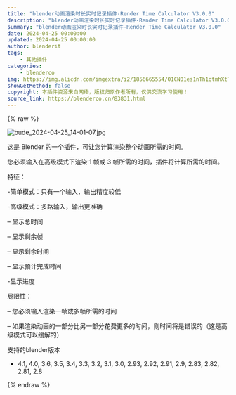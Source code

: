 ```yaml
---
title: "blender动画渲染时长实时记录插件-Render Time Calculator V3.0.0"
description: "blender动画渲染时长实时记录插件-Render Time Calculator V3.0.0"
summary: "blender动画渲染时长实时记录插件-Render Time Calculator V3.0.0"
date: 2024-04-25 00:00:00
updated: 2024-04-25 00:00:00
author: blenderit
tags: 
    - 其他插件
categories:
    - blenderco
img: https://img.alicdn.com/imgextra/i2/1856665554/O1CN01es1nTh1qtmhXtTymt_!!1856665554.jpg
showGetMethod: false
copyright: 本插件资源来自网络，版权归原作者所有，仅供交流学习使用！
source_link: https://blenderco.cn/83831.html
---
```


{% raw %}
<p><img class="aligncenter" src="https://img.alicdn.com/imgextra/i2/1856665554/O1CN01es1nTh1qtmhXtTymt_!!1856665554.jpg" alt="bude_2024-04-25_14-01-07.jpg"></p><p>这是 Blender 的一个插件，可让您计算渲染整个动画所需的时间。</p><p>您必须输入在高级模式下渲染 1 帧或 3 帧所需的时间，插件将计算所需的时间。</p><p>特征：</p><p>-简单模式：只有一个输入，输出精度较低</p><p>-高级模式：多路输入，输出更准确</p><p>– 显示总时间</p><p>– 显示剩余帧</p><p>– 显示剩余时间</p><p>– 显示预计完成时间</p><p>-显示进度</p><p>局限性：</p><p>– 您必须输入渲染一帧或多帧所需的时间</p><p>– 如果渲染动画的一部分比另一部分花费更多的时间，则时间将是错误的（这是高级模式可以缓解的）</p><p>支持的blender版本</p><ul>
<li>4.1, 4.0, 3.6, 3.5, 3.4, 3.3, 3.2, 3.1, 3.0, 2.93, 2.92, 2.91, 2.9, 2.83, 2.82, 2.81, 2.8</li>
</ul>
<div style="display: none">blenderco</div>
{% endraw %}